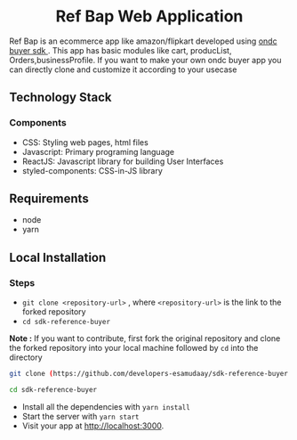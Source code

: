 
<h1 align="center">Ref Bap Web Application</h1>


Ref Bap is an ecommerce app like amazon/flipkart developed using  <a href="https://docs.google.com/document/d/17bY8DS981WyqDhh790SVAMhbJylVl_LH4r-5uXZ1yOk/edit
">ondc buyer sdk </a>. This app has basic modules like cart, producList, Orders,businessProfile. If you want to make your own ondc buyer app you can directly clone and customize it according to your usecase

## Technology Stack

### Components
* CSS: Styling web pages, html files
* Javascript: Primary programing language
* ReactJS: Javascript library for building User Interfaces
* styled-components: CSS-in-JS library

## Requirements
* node 
* yarn 


## Local Installation
### Steps
* `git clone <repository-url>` , where `<repository-url>` is the link to the forked repository
* `cd sdk-reference-buyer`

**Note :** If you want to contribute, first fork the original repository and clone the forked repository into your local machine followed by ```cd``` into the directory
```sh
git clone (https://github.com/developers-esamudaay/sdk-reference-buyer.git)

```
```sh
cd sdk-reference-buyer


```
* Install all the dependencies with `yarn install`
* Start the server with `yarn start`
* Visit your app at [http://localhost:3000](http://localhost:3000).

